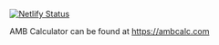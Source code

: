 [![Netlify Status](https://api.netlify.com/api/v1/badges/852b6294-9e48-4e2e-86c5-9fe0fc694eca/deploy-status)](https://app.netlify.com/sites/ambcalc/deploys)

AMB Calculator can be found at https://ambcalc.com